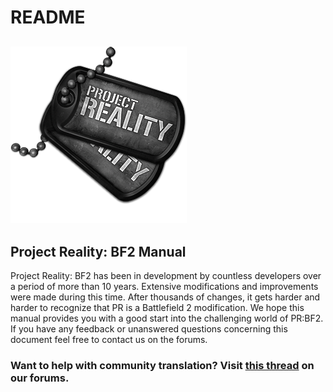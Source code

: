 # README

## ![](.gitbook/assets/pr_v1_logo.png)

## **Project Reality: BF2 Manual**

Project Reality: BF2 has been in development by countless developers over a period of more than 10 years. Extensive modifications and improvements were made during this time. After thousands of changes, it gets harder and harder to recognize that PR is a Battlefield 2 modification. We hope this manual provides you with a good start into the challenging world of PR:BF2. If you have any feedback or unanswered questions concerning this document feel free to contact us on the forums.

### **Want to help with community translation? Visit** [**this thread**](http://www.realitymod.com/forum/f10-pr-bf2-general-discussion/75501-official-pr-manual-call-translators.html) **on our forums.**

